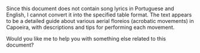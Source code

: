 Since this document does not contain song lyrics in Portuguese and English, I cannot convert it into the specified table format. The text appears to be a detailed guide about various aerial floreios (acrobatic movements) in Capoeira, with descriptions and tips for performing each movement.

Would you like me to help you with something else related to this document?